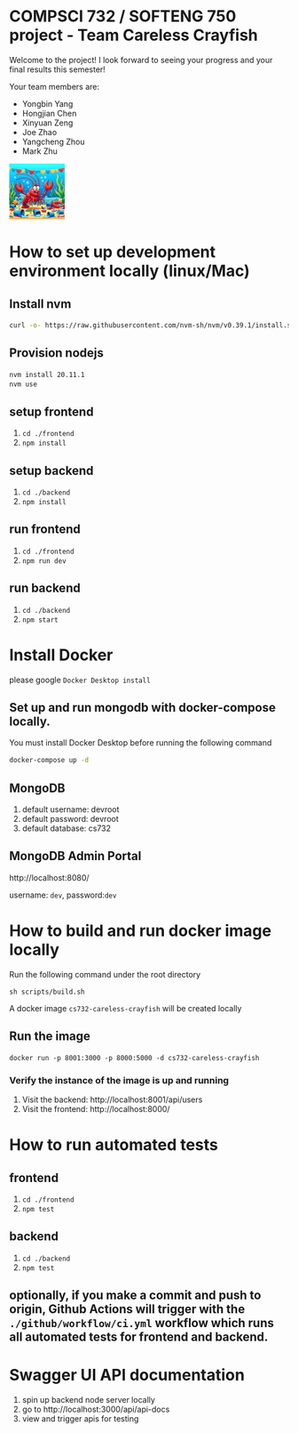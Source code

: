 # COMPSCI 732 / SOFTENG 750 project - Team Careless Crayfish

Welcome to the project! I look forward to seeing your progress and your final results this semester!

Your team members are:

- Yongbin Yang
- Hongjian Chen
- Xinyuan Zeng
- Joe Zhao
- Yangcheng Zhou
- Mark Zhu

<img src="./group-image/Careless%20Crayfish.webp" alt="Careless Crayfish" width="100px" height="100px">

# How to set up development environment locally (linux/Mac)

## Install nvm

```bash
curl -o- https://raw.githubusercontent.com/nvm-sh/nvm/v0.39.1/install.sh | bash
```

## Provision nodejs

```bash
nvm install 20.11.1
nvm use
```

## setup frontend

1. `cd ./frontend`
2. `npm install`

## setup backend

1. `cd ./backend`
2. `npm install`

## run frontend

1. `cd ./frontend`
2. `npm run dev`

## run backend

1. `cd ./backend`
2. `npm start`

# Install Docker

please google `Docker Desktop install`

## Set up and run mongodb with docker-compose locally.

You must install Docker Desktop before running the following command

```bash
docker-compose up -d
```

## MongoDB

1. default username: devroot
1. default password: devroot
1. default database: cs732

## MongoDB Admin Portal

http://localhost:8080/

username: `dev`, password:`dev`

# How to build and run docker image locally

Run the following command under the root directory

```
sh scripts/build.sh
```

A docker image `cs732-careless-crayfish` will be created locally

## Run the image

```
docker run -p 8001:3000 -p 8000:5000 -d cs732-careless-crayfish
```

### Verify the instance of the image is up and running

1. Visit the backend: http://localhost:8001/api/users
1. Visit the frontend: http://localhost:8000/

# How to run automated tests

## frontend

1. `cd ./frontend`
2. `npm test`

## backend

1. `cd ./backend`
2. `npm test`

## optionally, if you make a commit and push to origin, Github Actions will trigger with the `./github/workflow/ci.yml` workflow which runs all automated tests for frontend and backend.

# Swagger UI API documentation

1. spin up backend node server locally
2. go to http://localhost:3000/api/api-docs
3. view and trigger apis for testing
